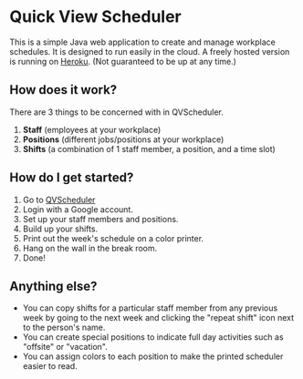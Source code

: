 Quick View Scheduler
===========

This is a simple Java web application to create and manage workplace schedules.
It is designed to run easily in the cloud. A freely hosted version is running on [Heroku](https://www.heroku.com). (Not guaranteed to be up at any time.)

 
## How does it work?

There are 3 things to be concerned with in QVScheduler.
 1. **Staff** (employees at your workplace)
 1. **Positions** (different jobs/positions at your workplace)
 1. **Shifts** (a combination of 1 staff member, a position, and a time slot)
 
## How do I get started?
1. Go to [QVScheduler](https://qvscheduler.herokuapp.com)
1. Login with a Google account. 
1. Set up your staff members and positions.
1. Build up your shifts. 
1. Print out the week's schedule on a color printer. 
1. Hang on the wall in the break room. 
1. Done! 

## Anything else?

- You can copy shifts for a particular staff member from any previous week by going to the next week and clicking the "repeat shift" icon next to the person's name.
- You can create special positions to indicate full day activities such as "offsite" or "vacation".
- You can assign colors to each position to make the printed scheduler easier to read.
